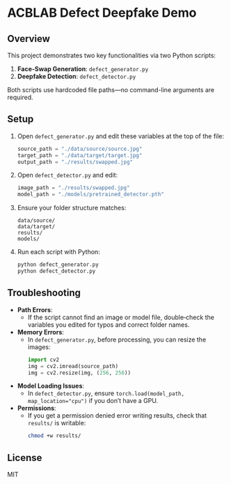 # ACBLAB Defect Deepfake Demo

## Overview
This project demonstrates two key functionalities via two Python scripts:

1. **Face-Swap Generation**: `defect_generator.py`  
2. **Deepfake Detection**: `defect_detector.py`  

Both scripts use hardcoded file paths—no command-line arguments are required.

## Setup
1. Open `defect_generator.py` and edit these variables at the top of the file:
   ```python
   source_path = "./data/source/source.jpg"
   target_path = "./data/target/target.jpg"
   output_path = "./results/swapped.jpg"
   ```
2. Open `defect_detector.py` and edit:
   ```python
   image_path = "./results/swapped.jpg"
   model_path = "./models/pretrained_detector.pth"
   ```
3. Ensure your folder structure matches:
   ```
   data/source/
   data/target/
   results/
   models/
   ```
4. Run each script with Python:
   ```bash
   python defect_generator.py
   python defect_detector.py
   ```

## Troubleshooting
- **Path Errors**:  
  - If the script cannot find an image or model file, double‑check the variables you edited for typos and correct folder names.
- **Memory Errors**:  
  - In `defect_generator.py`, before processing, you can resize the images:
    ```python
    import cv2
    img = cv2.imread(source_path)
    img = cv2.resize(img, (256, 256))
    ```
- **Model Loading Issues**:  
  - In `defect_detector.py`, ensure `torch.load(model_path, map_location="cpu")` if you don’t have a GPU.
- **Permissions**:  
  - If you get a permission denied error writing results, check that `results/` is writable:
    ```bash
    chmod +w results/
    ```

## License
MIT
